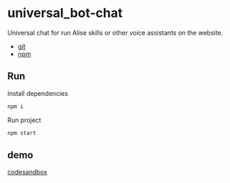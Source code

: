 # universal_bot-chat
Universal chat for run Alise skills or other voice assistants on the website.
- [git](https://github.com/max36895/universal_bot-chat)
- [npm](https://www.npmjs.com/package/umchat)

## Run
Install dependencies 
```bash
npm i
```
Run project
```bash
npm start
```

## demo
[codesandbox](https://codesandbox.io/s/github/max36895/umchat_demo)
